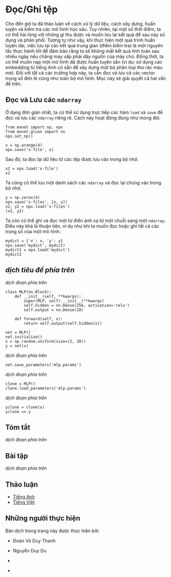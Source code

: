 <!-- ===================== Bắt đầu dịch Phần 1 ===================== -->
<!-- ========================================= REVISE PHẦN 1 - BẮT ĐẦU =================================== -->

<!--
# File I/O
-->

# Đọc/Ghi tệp

<!--
So far we discussed how to process data, how to build, train and test deep learning models. 
However, at some point we are likely happy with what we obtained and we want to save the results for later use and distribution. 
Likewise, when running a long training process it is best practice to save intermediate results (checkpointing) to ensure that 
we do not lose several days worth of computation when tripping over the power cord of our server. 
At the same time, we might want to load a pre-trained model (e.g., we might have word embeddings for English and use it for our fancy spam classifier). 
For all of these cases we need to load and store both individual weight vectors and entire models. 
This section addresses both issues.
-->

Cho đến giờ ta đã thảo luận về cách xử lý dữ liệu, cách xây dựng, huấn luyện và kiểm tra các mô hình học sâu.
Tuy nhiên, tại một số thời điểm, ta có thể hài lòng với những gì thu được và muốn lưu lại kết quả để sau này sử dụng và phân phối.
Tương tự như vậy, khi thực hiện một quá trình huấn luyện dài, việc lưu lại các kết quả trung gian (điểm kiểm tra) là một nguyên tắc thực hành tốt để đảm bảo rằng ta sẽ không mất kết quả tính toán sau nhiều ngày nếu chẳng may vấp phải dây nguồn của máy chủ.
Đồng thời, ta có thể muốn nạp một mô hình đã được huấn luyện sẵn (ví dụ: sử dụng các embedding từ tiếng Anh có sẵn để xây dựng một bộ phân loại thư rác màu mè).
Đối với tất cả các trường hợp này, ta cần đọc và lưu cả các vector trọng số đơn lẻ cũng như toàn bộ mô hình.
Mục này sẽ giải quyết cả hai vấn đề trên.

<!--
## Loading and Saving `ndarray`s
-->

## Đọc và Lưu các `ndarray`

<!--
In its simplest form, we can directly use the `load` and `save` functions to store and read `ndarray`s separately. 
This works just as expected.
-->

Ở dạng đơn giản nhất, ta có thể sử dụng trực tiếp các hàm `load` và `save` để đọc và lưu các `ndarray` riêng rẽ.
Cách này hoạt động đúng như mong đợi.

```{.python .input}
from mxnet import np, npx
from mxnet.gluon import nn
npx.set_np()

x = np.arange(4)
npx.save('x-file', x)
```

<!--
Then, we read the data from the stored file back into memory.
-->

Sau đó, ta đọc lại dữ liệu từ các tệp được lưu vào trong bộ nhớ.

```{.python .input}
x2 = npx.load('x-file')
x2
```

<!--
We can also store a list of `ndarray`s and read them back into memory.
-->

Ta cũng có thể lưu một danh sách các `ndarray` và đọc lại chúng vào trong bộ nhớ.

```{.python .input  n=2}
y = np.zeros(4)
npx.save('x-files', [x, y])
x2, y2 = npx.load('x-files')
(x2, y2)
```

<!--
We can even write and read a dictionary that maps from a string to an `ndarray`. 
This is convenient, for instance when we want to read or write all the weights in a model.
-->

Ta còn có thể ghi và đọc một từ điển ánh xạ từ một chuỗi sang một `ndarray`.
Điều này khá là thuận tiện, ví dụ như khi ta muốn đọc hoặc ghi tất cả các trọng số của một mô hình.

```{.python .input  n=4}
mydict = {'x': x, 'y': y}
npx.save('mydict', mydict)
mydict2 = npx.load('mydict')
mydict2
```

<!-- ===================== Kết thúc dịch Phần 1 ===================== -->

<!-- ===================== Bắt đầu dịch Phần 2 ===================== -->

<!-- ========================================= REVISE PHẦN 1 - KẾT THÚC ===================================-->

<!-- ========================================= REVISE PHẦN 2 - BẮT ĐẦU ===================================-->

<!--
## Gluon Model Parameters
-->

## *dịch tiêu đề phía trên*

<!--
Saving individual weight vectors (or other `ndarray` tensors) is useful but it gets very tedious if we want to save (and later load) an entire model. 
After all, we might have hundreds of parameter groups sprinkled throughout. 
Writing a script that collects all the terms and matches them to an architecture is quite some work. 
For this reason Gluon provides built-in functionality to load and save entire networks rather than just single weight vectors. 
An important detail to note is that this saves model *parameters* and not the entire model. 
I.e. if we have a 3 layer MLP we need to specify the *architecture* separately. 
The reason for this is that the models themselves can contain arbitrary code, hence they cannot be serialized quite so easily 
(there is a way to do this for compiled models: please refer to the [MXNet documentation](http://www.mxnet.io) for the technical details on it). 
The result is that in order to reinstate a model we need to generate the architecture in code and then load the parameters from disk. 
The deferred initialization (:numref:`sec_deferred_init`) is quite advantageous here since we can simply define a model without the need to put actual values in place. 
Let's start with our favorite MLP.
-->

*dịch đoạn phía trên*

```{.python .input  n=6}
class MLP(nn.Block):
    def __init__(self, **kwargs):
        super(MLP, self).__init__(**kwargs)
        self.hidden = nn.Dense(256, activation='relu')
        self.output = nn.Dense(10)

    def forward(self, x):
        return self.output(self.hidden(x))

net = MLP()
net.initialize()
x = np.random.uniform(size=(2, 20))
y = net(x)
```

<!--
Next, we store the parameters of the model as a file with the name `mlp.params`.
-->

*dịch đoạn phía trên*

```{.python .input}
net.save_parameters('mlp.params')
```

<!--
To check whether we are able to recover the model we instantiate a clone of the original MLP model. 
Unlike the random initialization of model parameters, here we read the parameters stored in the file directly.
-->

*dịch đoạn phía trên*

```{.python .input  n=8}
clone = MLP()
clone.load_parameters('mlp.params')
```

<!--
Since both instances have the same model parameters, the computation result of the same input `x` should be the same. 
Let's verify this.
-->

*dịch đoạn phía trên*

```{.python .input}
yclone = clone(x)
yclone == y
```

<!-- ===================== Kết thúc dịch Phần 2 ===================== -->

<!-- ===================== Bắt đầu dịch Phần 3 ===================== -->

<!--
## Summary
-->

## Tóm tắt

<!--
* The `save` and `load` functions can be used to perform File I/O for `ndarray` objects.
* The `load_parameters` and `save_parameters` functions allow us to save entire sets of parameters for a network in Gluon.
* Saving the architecture has to be done in code rather than in parameters.
-->

*dịch đoạn phía trên*

<!--
## Exercises
-->

## Bài tập

<!--
1. Even if there is no need to deploy trained models to a different device, what are the practical benefits of storing model parameters?
2. Assume that we want to reuse only parts of a network to be incorporated into a network of a *different* architecture. 
How would you go about using, say the first two layers from a previous network in a new network.
3. How would you go about saving network architecture and parameters? What restrictions would you impose on the architecture?
-->

*dịch đoạn phía trên*

<!-- ===================== Kết thúc dịch Phần 3 ===================== -->
<!-- ========================================= REVISE PHẦN 2 - KẾT THÚC ===================================-->

<!--
## [Discussions](https://discuss.mxnet.io/t/2329)
-->

## Thảo luận
* [Tiếng Anh](https://discuss.mxnet.io/t/2329)
* [Tiếng Việt](https://forum.machinelearningcoban.com/c/d2l)

## Những người thực hiện
Bản dịch trong trang này được thực hiện bởi:
<!--
Tác giả của mỗi Pull Request điền tên mình và tên những người review mà bạn thấy
hữu ích vào từng phần tương ứng. Mỗi dòng một tên, bắt đầu bằng dấu `*`.

Lưu ý:
* Nếu reviewer không cung cấp tên, bạn có thể dùng tên tài khoản GitHub của họ
với dấu `@` ở đầu. Ví dụ: @aivivn.

* Tên đầy đủ của các reviewer có thể được tìm thấy tại https://github.com/aivivn/d2l-vn/blob/master/docs/contributors_info.md
-->

* Đoàn Võ Duy Thanh
<!-- Phần 1 -->
* Nguyễn Duy Du

<!-- Phần 2 -->
*

<!-- Phần 3 -->
*
